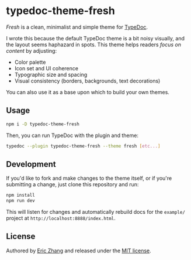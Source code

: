 # typedoc-theme-fresh

_Fresh_ is a clean, minimalist and simple theme for [TypeDoc](https://typedoc.org/).

I wrote this because the default TypeDoc theme is a bit noisy visually, and the layout seems haphazard in spots. This theme helps readers _focus on content_ by adjusting:

- Color palette
- Icon set and UI coherence
- Typographic size and spacing
- Visual consistency (borders, backgrounds, text decorations)

You can also use it as a base upon which to build your own themes.

## Usage

```bash
npm i -D typedoc-theme-fresh
```

Then, you can run TypeDoc with the plugin and theme:

```bash
typedoc --plugin typedoc-theme-fresh --theme fresh [etc...]
```

## Development

If you'd like to fork and make changes to the theme itself, or if you're submitting a change, just clone this repository and run:

```bash
npm install
npm run dev
```

This will listen for changes and automatically rebuild docs for the `example/` project at `http://localhost:8888/index.html`.

## License

Authored by [Eric Zhang](https://www.ekzhang.com/) and released under the [MIT license](LICENSE).
